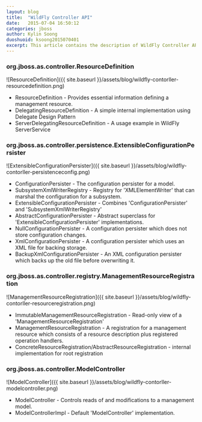 ```yaml
---
layout: blog
title:  "WildFly Controller API"
date:   2015-07-04 16:50:12
categories: jboss
author: Kylin Soong
duoshuoid: ksoong2015070401
excerpt: This article contains the description of WildFly Controller API
---
```


### org.jboss.as.controller.ResourceDefinition

![ResourceDefinition]({{ site.baseurl }}/assets/blog/wildfly-contorller-resourcedefinition.png)

* ResourceDefinition - Provides essential information defining a management resource.
* DelegatingResourceDefinition - A simple internal implementation using Delegate Design Pattern
* ServerDelegatingResourceDefinition - A usage example in WildFly ServerService

### org.jboss.as.controller.persistence.ExtensibleConfigurationPersister

![ExtensibleConfigurationPersister]({{ site.baseurl }}/assets/blog/wildfly-contorller-persistenceconfig.png)

* ConfigurationPersister - The configuration persister for a model.
* SubsystemXmlWriterRegistry - Registry for 'XMLElementWriter' that can marshal the configuration for a subsystem.
* ExtensibleConfigurationPersister - Combines 'ConfigurationPersister' and 'SubsystemXmlWriterRegistry'
* AbstractConfigurationPersister - Abstract superclass for 'ExtensibleConfigurationPersister' implementations.
* NullConfigurationPersister - A configuration persister which does not store configuration changes.
* XmlConfigurationPersister - A configuration persister which uses an XML file for backing storage.
* BackupXmlConfigurationPersister - An XML configuration persister which backs up the old file before overwriting it.

### org.jboss.as.controller.registry.ManagementResourceRegistration

![ManagementResourceRegistration]({{ site.baseurl }}/assets/blog/wildfly-contorller-resourceregistration.png)

* ImmutableManagementResourceRegistration - Read-only view of a 'ManagementResourceRegistration'
* ManagementResourceRegistration - A registration for a management resource which consists of a resource description plus registered operation handlers.
* ConcreteResourceRegistration/AbstractResourceRegistration - internal implementation for root registration

### org.jboss.as.controller.ModelController

![ModelController]({{ site.baseurl }}/assets/blog/wildfly-contorller-modelcontroller.png)

* ModelController - Controls reads of and modifications to a management model.
* ModelControllerImpl - Default 'ModelController' implementation.

